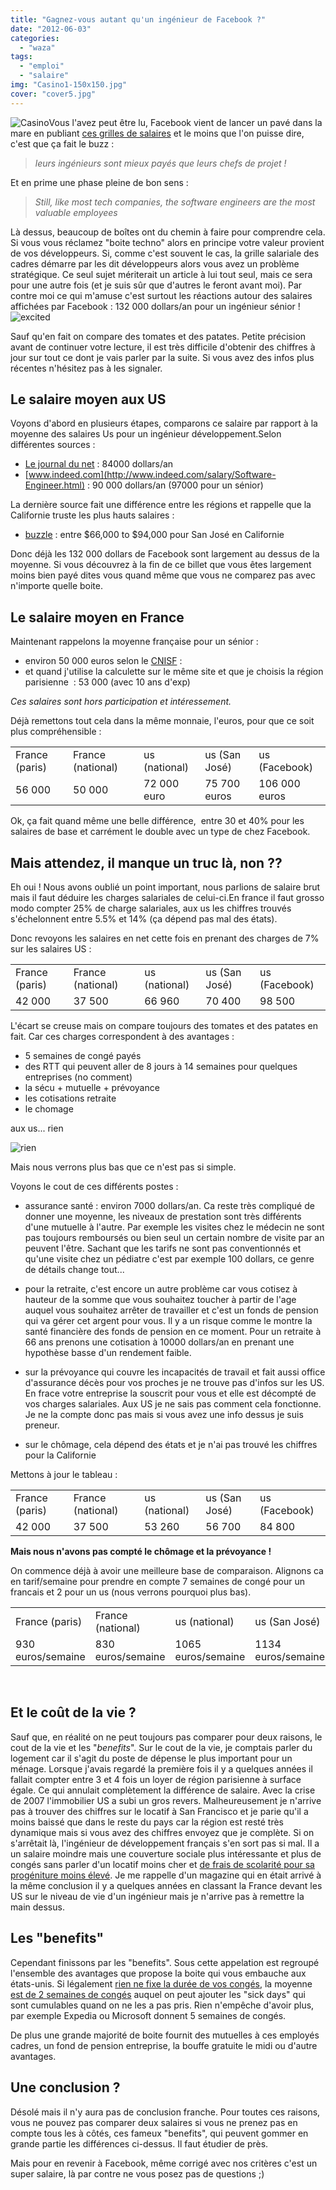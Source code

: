 ```yaml
---
title: "Gagnez-vous autant qu'un ingénieur de Facebook ?"
date: "2012-06-03"
categories: 
  - "waza"
tags: 
  - "emploi"
  - "salaire"
img: "Casino1-150x150.jpg"
cover: "cover5.jpg"
---
```


![](/images/Casino1-150x150.jpg "Casino")Vous l'avez peut être lu, Facebook vient de lancer un pavé dans la mare en publiant [ces grilles de salaires](http://www.businessinsider.com/the-highest-paying-jobs-at-facebook-ranked-2012-5) et le moins que l'on puisse dire, c'est que ça fait le buzz :

> _leurs ingénieurs sont mieux payés que leurs chefs de projet !_

Et en prime une phase pleine de bon sens :

> _Still, like most tech companies, the software engineers are the most valuable employees_

Là dessus, beaucoup de boîtes ont du chemin à faire pour comprendre cela. Si vous vous réclamez "boite techno" alors en principe votre valeur provient de vos développeurs. Si, comme c'est souvent le cas, la grille salariale des cadres démarre par les dit développeurs alors vous avez un problème stratégique. Ce seul sujet mériterait un article à lui tout seul, mais ce sera pour une autre fois (et je suis sûr que d'autres le feront avant moi). Par contre moi ce qui m'amuse c'est surtout les réactions autour des salaires affichées par Facebook : 132 000 dollars/an pour un ingénieur sénior ! ![](/images/excited.gif "excited")

Sauf qu'en fait on compare des tomates et des patates. Petite précision avant de continuer votre lecture, il est très difficile d'obtenir des chiffres à jour sur tout ce dont je vais parler par la suite. Si vous avez des infos plus récentes n'hésitez pas à les signaler.

## Le salaire moyen aux US

Voyons d'abord en plusieurs étapes, comparons ce salaire par rapport à la moyenne des salaires Us pour un ingénieur développement.Selon différentes sources :

- [Le journal du net](http://www.journaldunet.com/solutions/emploi-rh/informatique-les-salaires-aux-etats-unis/salaire-ingenieur-logiciel-aux-usa.shtml) : 84000 dollars/an
- [www.indeed.com](http://www.indeed.com/salary/Software-Engineer.html) : 90 000 dollars/an (97000 pour un sénior)

La dernière source fait une différence entre les régions et rappelle que la Californie truste les plus hauts salaires :

- [buzzle](http://www.buzzle.com/articles/software-engineer-salary-range.html) : entre $66,000 to $94,000 pour San José en Californie

Donc déjà les 132 000 dollars de Facebook sont largement au dessus de la moyenne. Si vous découvrez à la fin de ce billet que vous êtes largement moins bien payé dites vous quand même que vous ne comparez pas avec n'importe quelle boite.

## Le salaire moyen en France

Maintenant rappelons la moyenne française pour un sénior :

- environ 50 000 euros selon le [CNISF](http://enquete.cnisf.org/2011/) :
- et quand j'utilise la calculette sur le même site et que je choisis la région parisienne  : 53 000 (avec 10 ans d'exp)

_Ces salaires sont hors participation et intéressement._

Déjà remettons tout cela dans la même monnaie, l'euros, pour que ce soit plus compréhensible :

<table><tbody><tr><td>France (paris)</td><td>France (national)</td><td>us (national)</td><td>us (San José)</td><td>us (Facebook)</td></tr><tr><td>56 000</td><td>50 000</td><td>72 000 euro</td><td>75 700 euros</td><td>106 000 euros</td></tr></tbody></table>

Ok, ça fait quand même une belle différence,  entre 30 et 40% pour les salaires de base et carrément le double avec un type de chez Facebook.

## Mais attendez, il manque un truc là, non ??

Eh oui ! Nous avons oublié un point important, nous parlions de salaire brut mais il faut déduire les charges salariales de celui-ci.En france il faut grosso modo compter 25% de charge salariales, aux us les chiffres trouvés s'échelonnent entre 5.5% et 14% (ça dépend pas mal des états).

Donc revoyons les salaires en net cette fois en prenant des charges de 7% sur les salaires US :

<table><tbody><tr><td>France (paris)</td><td>France (national)</td><td>us (national)</td><td>us (San José)</td><td>us (Facebook)</td></tr><tr><td>42 000</td><td>37 500</td><td>66 960</td><td>70 400</td><td>98 500</td></tr></tbody></table>

L'écart se creuse mais on compare toujours des tomates et des patates en fait. Car ces charges correspondent à des avantages :

- 5 semaines de congé payés
- des RTT qui peuvent aller de 8 jours à 14 semaines pour quelques entreprises (no comment)
- la sécu + mutuelle + prévoyance
- les cotisations retraite
- le chomage

aux us... rien

![](/images/rien.gif "rien")

Mais nous verrons plus bas que ce n'est pas si simple.

Voyons le cout de ces différents postes :

- assurance santé : environ 7000 dollars/an. Ca reste très compliqué de donner une moyenne, les niveaux de prestation sont très différents d'une mutuelle à l'autre. Par exemple les visites chez le médecin ne sont pas toujours remboursés ou bien seul un certain nombre de visite par an peuvent l'être. Sachant que les tarifs ne sont pas conventionnés et qu'une visite chez un pédiatre c'est par exemple 100 dollars, ce genre de détails change tout...

- pour la retraite, c'est encore un autre problème car vous cotisez à hauteur de la somme que vous souhaitez toucher à partir de l'age auquel vous souhaitez arrêter de travailler et c'est un fonds de pension qui va gérer cet argent pour vous. Il y a un risque comme le montre la santé financière des fonds de pension en ce moment. Pour un retraite à 66 ans prenons une cotisation à 10000 dollars/an en prenant une hypothèse basse d'un rendement faible.
- sur la prévoyance qui couvre les incapacités de travail et fait aussi office d'assurance décès pour vos proches je ne trouve pas d'infos sur les US. En frace votre entreprise la souscrit pour vous et elle est décompté de vos charges salariales. Aux US je ne sais pas comment cela fonctionne. Je ne la compte donc pas mais si vous avez une info dessus je suis preneur.
- sur le chômage, cela dépend des états et je n'ai pas trouvé les chiffres pour la Californie

Mettons à jour le tableau :

<table><tbody><tr><td>France (paris)</td><td>France (national)</td><td>us (national)</td><td>us (San José)</td><td>us (Facebook)</td></tr><tr><td>42 000</td><td>37 500</td><td>53 260</td><td>56 700</td><td>84 800</td></tr></tbody></table>

**Mais nous n'avons pas compté le chômage et la prévoyance !**

On commence déjà à avoir une meilleure base de comparaison. Alignons ca en tarif/semaine pour prendre en compte 7 semaines de congé pour un francais et 2 pour un us (nous verrons pourquoi plus bas).

<table><tbody><tr><td>France (paris)</td><td>France (national)</td><td>us (national)</td><td>us (San José)</td><td>us (Facebook)</td></tr><tr><td>930 euros/semaine</td><td>830 euros/semaine</td><td>1065 euros/semaine</td><td>1134 euros/semaine</td><td>1696 euros/semaine</td></tr></tbody></table>

 

## Et le coût de la vie ?

Sauf que, en réalité on ne peut toujours pas comparer pour deux raisons, le cout de la vie et les "_benefits_". Sur le cout de la vie, je comptais parler du logement car il s'agit du poste de dépense le plus important pour un ménage. Lorsque j'avais regardé la première fois il y a quelques années il fallait compter entre 3 et 4 fois un loyer de région parisienne à surface égale. Ce qui annulait complètement la différence de salaire. Avec la crise de 2007 l'immobilier US a subi un gros revers. Malheureusement je n'arrive pas à trouver des chiffres sur le locatif à San Francisco et je parie qu'il a moins baissé que dans le reste du pays car la région est resté très dynamique mais si vous avez des chiffres envoyez que je complète. Si on s'arrêtait là, l'ingénieur de développement français s'en sort pas si mal. Il a un salaire moindre mais une couverture sociale plus intéressante et plus de congés sans parler d'un locatif moins cher et [de frais de scolarité pour sa progéniture moins élevé](http://www.latribune.fr/carrieres/formation/20111027trib000659973/le-vrai-cout-d-un-eleve-jusqu-au-bac.html). Je me rappelle d'un magazine qui en était arrivé à la même conclusion il y a quelques années en classant la France devant les US sur le niveau de vie d'un ingénieur mais je n'arrive pas à remettre la main dessus.

## Les "benefits"

Cependant finissons par les "benefits". Sous cette appelation est regroupé l'ensemble des avantages que propose la boite qui vous embauche aux états-unis. Si légalement [rien ne fixe la durée de vos congés](http://fr.wikipedia.org/wiki/Cong%C3%A9s_pay%C3%A9s#.C3.89tats-Unis), la moyenne [est de 2 semaines de congés](http://www.journaldunet.com/management/dossiers/050689vacances/mieux-lotis.shtml) auquel on peut ajouter les "sick days" qui sont cumulables quand on ne les a pas pris. Rien n'empêche d'avoir plus, par exemple Expedia ou Microsoft donnent 5 semaines de congés.

De plus une grande majorité de boite fournit des mutuelles à ces employés cadres, un fond de pension entreprise, la bouffe gratuite le midi ou d'autre avantages.

## Une conclusion ?

Désolé mais il n'y aura pas de conclusion franche. Pour toutes ces raisons, vous ne pouvez pas comparer deux salaires si vous ne prenez pas en compte tous les à côtés, ces fameux "benefits", qui peuvent gommer en grande partie les différences ci-dessus. Il faut étudier de près.

Mais pour en revenir à Facebook, même corrigé avec nos critères c'est un super salaire, là par contre ne vous posez pas de questions ;)
